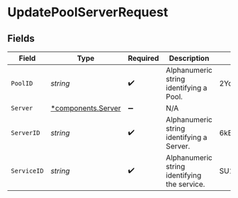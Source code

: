 # UpdatePoolServerRequest


## Fields

| Field                                               | Type                                                | Required                                            | Description                                         | Example                                             |
| --------------------------------------------------- | --------------------------------------------------- | --------------------------------------------------- | --------------------------------------------------- | --------------------------------------------------- |
| `PoolID`                                            | *string*                                            | :heavy_check_mark:                                  | Alphanumeric string identifying a Pool.             | 2Yd1WfiCBPENLloXfXmlO                               |
| `Server`                                            | [*components.Server](../../models/shared/server.md) | :heavy_minus_sign:                                  | N/A                                                 |                                                     |
| `ServerID`                                          | *string*                                            | :heavy_check_mark:                                  | Alphanumeric string identifying a Server.           | 6kEuoknxiaDBCLiAjKqyXq                              |
| `ServiceID`                                         | *string*                                            | :heavy_check_mark:                                  | Alphanumeric string identifying the service.        | SU1Z0isxPaozGVKXdv0eY                               |